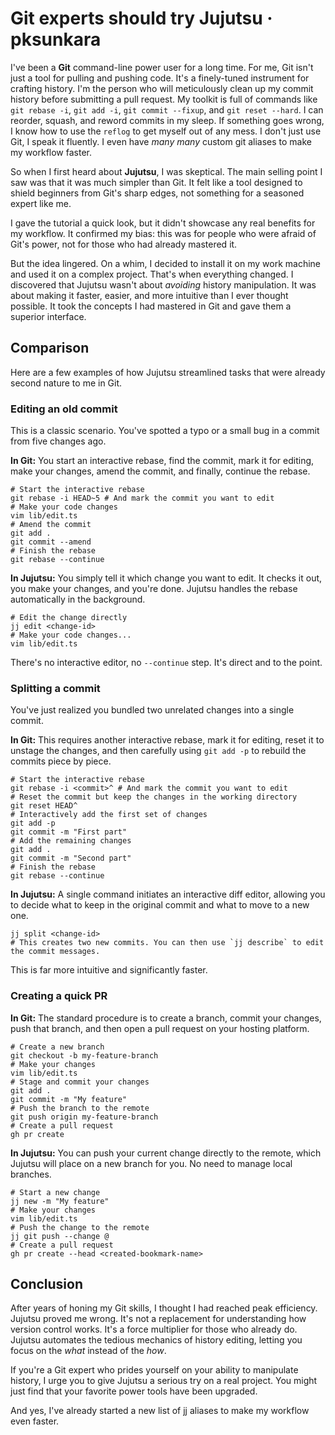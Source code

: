 # Git experts should try Jujutsu · pksunkara

I've been a **Git** command-line power user for a long time. For me, Git isn't just a tool for pulling and pushing code. It's a finely-tuned instrument for crafting history. I'm the person who will meticulously clean up my commit history before submitting a pull request. My toolkit is full of commands like `git rebase -i`, `git add -i`, `git commit --fixup`, and `git reset --hard`. I can reorder, squash, and reword commits in my sleep. If something goes wrong, I know how to use the `reflog` to get myself out of any mess. I don't just use Git, I speak it fluently. I even have _many many_ custom git aliases to make my workflow faster.

So when I first heard about **Jujutsu**, I was skeptical. The main selling point I saw was that it was much simpler than Git. It felt like a tool designed to shield beginners from Git's sharp edges, not something for a seasoned expert like me.

I gave the tutorial a quick look, but it didn't showcase any real benefits for my workflow. It confirmed my bias: this was for people who were afraid of Git's power, not for those who had already mastered it.

But the idea lingered. On a whim, I decided to install it on my work machine and used it on a complex project. That's when everything changed. I discovered that Jujutsu wasn't about _avoiding_ history manipulation. It was about making it faster, easier, and more intuitive than I ever thought possible. It took the concepts I had mastered in Git and gave them a superior interface.

## Comparison

Here are a few examples of how Jujutsu streamlined tasks that were already second nature to me in Git.

### Editing an old commit

This is a classic scenario. You've spotted a typo or a small bug in a commit from five changes ago.

**In Git:** You start an interactive rebase, find the commit, mark it for editing, make your changes, amend the commit, and finally, continue the rebase.

```
# Start the interactive rebase
git rebase -i HEAD~5 # And mark the commit you want to edit
# Make your code changes
vim lib/edit.ts
# Amend the commit
git add .
git commit --amend
# Finish the rebase
git rebase --continue
```

**In Jujutsu:** You simply tell it which change you want to edit. It checks it out, you make your changes, and you're done. Jujutsu handles the rebase automatically in the background.

```
# Edit the change directly
jj edit <change-id>
# Make your code changes...
vim lib/edit.ts
```

There's no interactive editor, no `--continue` step. It's direct and to the point.

### Splitting a commit

You've just realized you bundled two unrelated changes into a single commit.

**In Git:** This requires another interactive rebase, mark it for editing, reset it to unstage the changes, and then carefully using `git add -p` to rebuild the commits piece by piece.

```
# Start the interactive rebase
git rebase -i <commit>^ # And mark the commit you want to edit
# Reset the commit but keep the changes in the working directory
git reset HEAD^
# Interactively add the first set of changes
git add -p
git commit -m "First part"
# Add the remaining changes
git add .
git commit -m "Second part"
# Finish the rebase
git rebase --continue
```

**In Jujutsu:** A single command initiates an interactive diff editor, allowing you to decide what to keep in the original commit and what to move to a new one.

```
jj split <change-id>
# This creates two new commits. You can then use `jj describe` to edit the commit messages.
```

This is far more intuitive and significantly faster.

### Creating a quick PR

**In Git:** The standard procedure is to create a branch, commit your changes, push that branch, and then open a pull request on your hosting platform.

```
# Create a new branch
git checkout -b my-feature-branch
# Make your changes
vim lib/edit.ts
# Stage and commit your changes
git add .
git commit -m "My feature"
# Push the branch to the remote
git push origin my-feature-branch
# Create a pull request
gh pr create
```

**In Jujutsu:** You can push your current change directly to the remote, which Jujutsu will place on a new branch for you. No need to manage local branches.

```
# Start a new change
jj new -m "My feature"
# Make your changes
vim lib/edit.ts
# Push the change to the remote
jj git push --change @
# Create a pull request
gh pr create --head <created-bookmark-name>
```

## Conclusion

After years of honing my Git skills, I thought I had reached peak efficiency. Jujutsu proved me wrong. It's not a replacement for understanding how version control works. It's a force multiplier for those who already do. Jujutsu automates the tedious mechanics of history editing, letting you focus on the _what_ instead of the _how_.

If you're a Git expert who prides yourself on your ability to manipulate history, I urge you to give Jujutsu a serious try on a real project. You might just find that your favorite power tools have been upgraded.

And yes, I've already started a new list of jj aliases to make my workflow even faster.